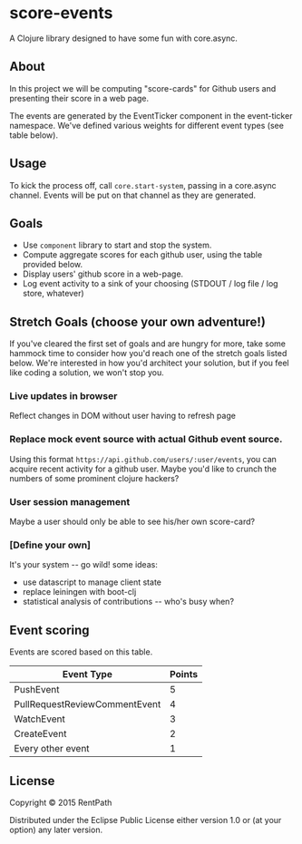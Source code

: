# score-events

A Clojure library designed to have some fun with core.async.

## About

In this project we will be computing "score-cards" for Github users and presenting their score in a web page.

The events are generated by the EventTicker component in the event-ticker namespace. We've defined various weights for different event types (see table below). 

## Usage
To kick the process off, call `core.start-system`, passing in a core.async channel. Events will be put on that channel as they are generated.

## Goals
- Use `component` library to start and stop the system.
- Compute aggregate scores for each github user, using the table provided below.
- Display users' github score in a web-page.
- Log event activity to a sink of your choosing (STDOUT / log file / log store, whatever)

## Stretch Goals (choose your own adventure!)
If you've cleared the first set of goals and are hungry for more, take some hammock time to consider how you'd reach one of the stretch goals listed below.
We're interested in how you'd architect your solution, but if you feel like coding a solution, we won't stop you.

### Live updates in browser
Reflect changes in DOM without user having to refresh page

### Replace mock event source with actual Github event source.
Using this format `https://api.github.com/users/:user/events`, you can acquire recent activity for a github user.
Maybe you'd like to crunch the numbers of some prominent clojure hackers?

### User session management
Maybe a user should only be able to see his/her own score-card?

### [Define your own]
It's your system -- go wild!
some ideas:
- use datascript to manage client state
- replace leiningen with boot-clj
- statistical analysis of contributions -- who's busy when?


## Event scoring

Events are scored based on this table.  

| Event Type | Points |
|------------|---|
| PushEvent  | 5 |
| PullRequestReviewCommentEvent | 4 |
| WatchEvent  | 3 |
| CreateEvent | 2 |
| Every other event | 1 |




## License

Copyright © 2015 RentPath

Distributed under the Eclipse Public License either version 1.0 or (at
your option) any later version.
